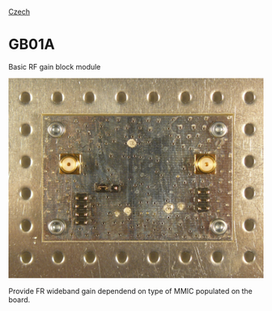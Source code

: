 
[Czech](./README.cs.md)
<!--- module --->
# GB01A
<!--- Emodule --->

<!--- subtitle --->Basic RF gain block module<!--- Esubtitle --->

![GB01A](DOC/SRC/img/GB01A_Top_Big.JPG)

<!--- description --->Provide FR wideband gain dependend on type of MMIC populated on the board. <!--- Edescription --->
            